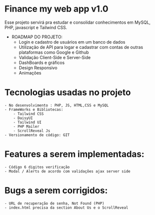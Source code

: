 # Finance my web app v1.0
Esse projeto servirá pra estudar e consolidar conhecimentos em MySQL, PHP, javascript e Tailwind CSS.


- ROADMAP DO PROJETO:
    - Login e cadastro de usuários em um banco de dados
    - Utilização de API para logar e cadastrar com contas de outras plataformas como Google e Github
    - Validação Client-Side e Server-Side
    - DashBoards e gráficos
    - Design Responsivo
    - Animações 


# Tecnologias usadas no projeto 
    - No desenvolvimento : PHP, JS, HTML,CSS e MySQL
    - FrameWorks e Bibliotecas:
        - Tailwind CSS
        - DaisyUI
        - Tailwind UI
        - PHP Mailer
        - ScrollReveal Js
    - Versionamento de código: GIT 


# Features a serem implementadas:
    - Código 6 digitos verificação
    - Modal / Alerts de acordo com validações ajax server side


# Bugs a serem corrigidos:
    - URL de recuperação de senha, Not Found (PHP)
    - index.html precisa da section About Us e o ScrollReveal

